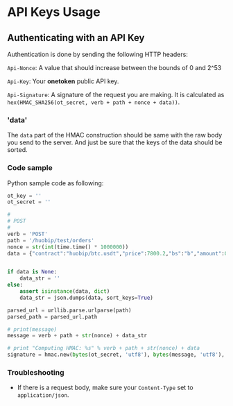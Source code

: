 API Keys Usage
====

Authenticating with an API Key
---
Authentication is done by sending the following HTTP headers:

`Api-Nonce`: A value that should increase between the bounds of 0 and 2^53

`Api-Key`: Your **onetoken** public API key.

`Api-Signature`: A signature of the request you are making. It is calculated as `hex(HMAC_SHA256(ot_secret, verb + path + nonce + data))`.

### 'data'
The `data` part of the HMAC construction should be same with the raw body you send to the server. And just be sure that the keys of the data should be sorted.
 
### Code sample

Python sample code as following:

```python
ot_key = ''
ot_secret = ''

#
# POST
#
verb = 'POST'
path = '/huobip/test/orders'
nonce = str(int(time.time() * 1000000))
data = {"contract":"huobip/btc.usdt","price":7800.2,"bs":"b","amount":0.6}


if data is None:
    data_str = ''
else:
    assert isinstance(data, dict)
    data_str = json.dumps(data, sort_keys=True)

parsed_url = urllib.parse.urlparse(path)
parsed_path = parsed_url.path

# print(message)
message = verb + path + str(nonce) + data_str

# print "Computing HMAC: %s" % verb + path + str(nonce) + data
signature = hmac.new(bytes(ot_secret, 'utf8'), bytes(message, 'utf8'), digestmod=hashlib.sha256).hexdigest()

```

### Troubleshooting

* If there is a request body, make sure your `Content-Type` set to `application/json`.
